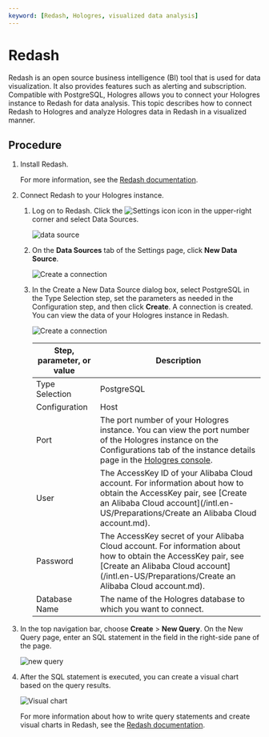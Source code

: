 ```yaml
---
keyword: [Redash, Hologres, visualized data analysis]
---
```


# Redash

Redash is an open source business intelligence \(BI\) tool that is used for data visualization. It also provides features such as alerting and subscription. Compatible with PostgreSQL, Hologres allows you to connect your Hologres instance to Redash for data analysis. This topic describes how to connect Redash to Hologres and analyze Hologres data in Redash in a visualized manner.

## Procedure

1.  Install Redash.

    For more information, see the [Redash documentation](https://redash.io/help/open-source/setup).

2.  Connect Redash to your Hologres instance.

    1.  Log on to Redash. Click the ![Settings icon](../images/p245041.png) icon in the upper-right corner and select Data Sources.

        ![data source](https://static-aliyun-doc.oss-accelerate.aliyuncs.com/assets/img/en-US/7250887161/p248958.png)

    2.  On the **Data Sources** tab of the Settings page, click **New Data Source**.

        ![Create a connection](https://static-aliyun-doc.oss-accelerate.aliyuncs.com/assets/img/en-US/7250887161/p248963.png)

    3.  In the Create a New Data Source dialog box, select PostgreSQL in the Type Selection step, set the parameters as needed in the Configuration step, and then click **Create**. A connection is created. You can view the data of your Hologres instance in Redash.

        ![Create a connection](https://static-aliyun-doc.oss-accelerate.aliyuncs.com/assets/img/en-US/8250887161/p245060.png)

        |Step, parameter, or value|Description|
        |-------------------------|-----------|
        |Type Selection|PostgreSQL|When you select a type for the connection, search for PostgreSQL in the search box and click PostgreSQL.|
        |Configuration|Host|The public endpoint of your Hologres instance. You can view the public endpoint of the Hologres instance on the Configurations tab of the instance details page in the [Hologres console](https://hologram.console.aliyun.com/#/instance).|
        |Port|The port number of your Hologres instance. You can view the port number of the Hologres instance on the Configurations tab of the instance details page in the [Hologres console](https://hologram.console.aliyun.com/#/instance).|
        |User|The AccessKey ID of your Alibaba Cloud account. For information about how to obtain the AccessKey pair, see [Create an Alibaba Cloud account](/intl.en-US/Preparations/Create an Alibaba Cloud account.md).|
        |Password|The AccessKey secret of your Alibaba Cloud account. For information about how to obtain the AccessKey pair, see [Create an Alibaba Cloud account](/intl.en-US/Preparations/Create an Alibaba Cloud account.md).|
        |Database Name|The name of the Hologres database to which you want to connect.|

3.  In the top navigation bar, choose **Create** \> **New Query**. On the New Query page, enter an SQL statement in the field in the right-side pane of the page.

    ![new query](https://static-aliyun-doc.oss-accelerate.aliyuncs.com/assets/img/en-US/8250887161/p245059.png)

4.  After the SQL statement is executed, you can create a visual chart based on the query results.

    ![Visual chart](https://static-aliyun-doc.oss-accelerate.aliyuncs.com/assets/img/en-US/8250887161/p245062.png)

    For more information about how to write query statements and create visual charts in Redash, see the [Redash documentation](https://redash.io/help).


